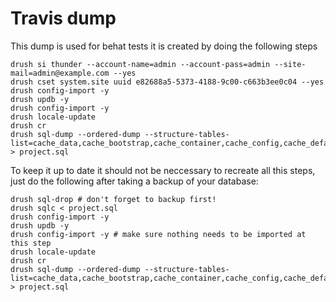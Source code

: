 # Travis dump
This dump is used for behat tests it is created by doing the following steps

    drush si thunder --account-name=admin --account-pass=admin --site-mail=admin@example.com --yes
    drush cset system.site uuid e82688a5-5373-4188-9c00-c663b3ee0c04 --yes
    drush config-import -y 
    drush updb -y
    drush config-import -y 
    drush locale-update
    drush cr
    drush sql-dump --ordered-dump --structure-tables-list=cache_data,cache_bootstrap,cache_container,cache_config,cache_default,cache_discovery,cache_dynamic_page_cache,cache_entity,cache_menu,cache_migrate,cache_render,cache_toolbar,cachetags,watchdog,sessions > project.sql

To keep it up to date it should not be neccessary to recreate all this steps, just do the following after taking a backup of your database:

    drush sql-drop # don't forget to backup first!
    drush sqlc < project.sql
    drush config-import -y
    drush updb -y
    drush config-import -y # make sure nothing needs to be imported at this step
    drush locale-update
    drush cr
    drush sql-dump --ordered-dump --structure-tables-list=cache_data,cache_bootstrap,cache_container,cache_config,cache_default,cache_discovery,cache_dynamic_page_cache,cache_entity,cache_menu,cache_migrate,cache_render,cache_toolbar,cachetags,watchdog,sessions > project.sql

